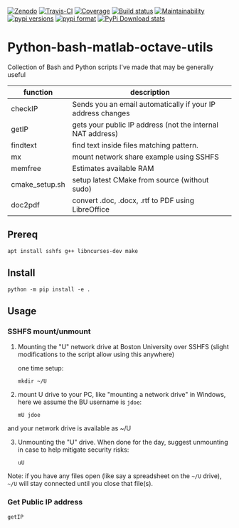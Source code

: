 [![Zenodo](https://zenodo.org/badge/DOI/10.5281/zenodo.1252220.svg)](https://zenodo.org/record/1252220)
[![Travis-CI](https://travis-ci.org/scivision/pybashutils.svg?branch=master)](https://travis-ci.org/scivision/pybashutils)
[![Coverage](https://coveralls.io/repos/github/scivision/pybashutils/badge.svg?branch=master)](https://coveralls.io/github/scivision/pybashutils?branch=master)
[![Build status](https://ci.appveyor.com/api/projects/status/ujifxcexg2i1bq1u?svg=true)](https://ci.appveyor.com/project/scivision/pybashutils)
[![Maintainability](https://api.codeclimate.com/v1/badges/530575d7d1a47e7f3fa1/maintainability)](https://codeclimate.com/github/scivision/pybashutils/maintainability)
[![pypi versions](https://img.shields.io/pypi/pyversions/pybashutils.svg)](https://pypi.python.org/pypi/pybashutils)
[![pypi format](https://img.shields.io/pypi/format/pybashutils.svg)](https://pypi.python.org/pypi/pybashutils)
[![PyPi Download stats](http://pepy.tech/badge/pybashutils)](http://pepy.tech/project/pybashutils)


# Python-bash-matlab-octave-utils

Collection of Bash and Python scripts I've made that may be generally
useful

  function       |   description
-----------------|-------------------------------------------------------------
  checkIP        |  Sends you an email automatically if your IP address changes
  getIP          |  gets your public IP address (not the internal NAT address)
  findtext       |  find text inside files matching pattern.
  mx             |  mount network share example using SSHFS
  memfree        |  Estimates available RAM 
  cmake_setup.sh |  setup latest CMake from source (without sudo)
  doc2pdf        |  convert .doc, .docx, .rtf to PDF using LibreOffice


## Prereq

    apt install sshfs g++ libncurses-dev make

## Install

    python -m pip install -e .


## Usage

### SSHFS mount/unmount

1.  Mounting the "U" network drive at Boston University over SSHFS
    (slight modifications to the script allow using this anywhere)

    one time setup:

        mkdir ~/U

2.  mount U drive to your PC, like "mounting a network drive" in
    Windows, here we assume the BU username is `jdoe`:

        mU jdoe

and your network drive is available as ~/U

3.  Unmounting the "U" drive. When done for the day, suggest unmounting
    in case to help mitigate security risks:

        uU

Note: if you have any files open (like say a spreadsheet on the `~/U`
drive), `~/U` will stay connected until you close that file(s).

### Get Public IP address

    getIP
